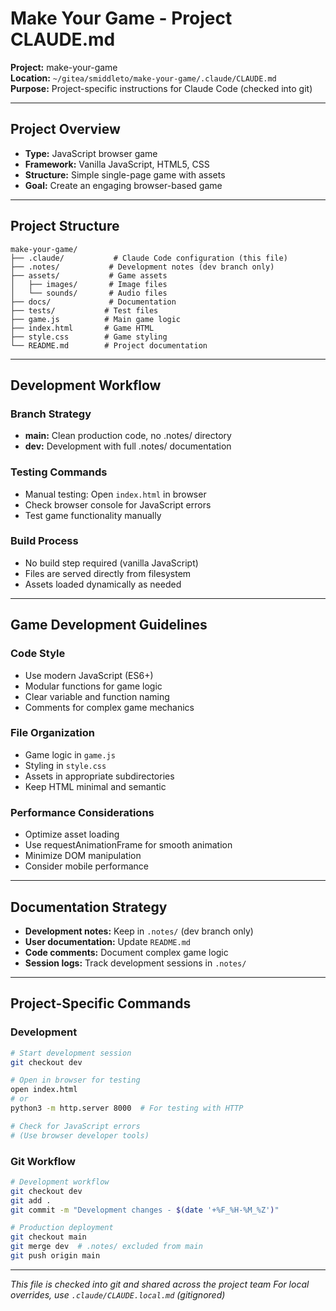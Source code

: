 # Make Your Game - Project CLAUDE.md

**Project:** make-your-game  
**Location:** `~/gitea/smiddleto/make-your-game/.claude/CLAUDE.md`  
**Purpose:** Project-specific instructions for Claude Code (checked into git)

----

## Project Overview

- **Type:** JavaScript browser game
- **Framework:** Vanilla JavaScript, HTML5, CSS
- **Structure:** Simple single-page game with assets
- **Goal:** Create an engaging browser-based game

----

## Project Structure

```shell
make-your-game/
├── .claude/           # Claude Code configuration (this file)
├── .notes/           # Development notes (dev branch only)
├── assets/           # Game assets
│   ├── images/       # Image files
│   └── sounds/       # Audio files  
├── docs/             # Documentation
├── tests/           # Test files
├── game.js          # Main game logic
├── index.html       # Game HTML
├── style.css        # Game styling
└── README.md        # Project documentation
```

----

## Development Workflow

### Branch Strategy

- **main:** Clean production code, no .notes/ directory
- **dev:** Development with full .notes/ documentation

### Testing Commands

- Manual testing: Open `index.html` in browser
- Check browser console for JavaScript errors
- Test game functionality manually

### Build Process

- No build step required (vanilla JavaScript)
- Files are served directly from filesystem
- Assets loaded dynamically as needed

----

## Game Development Guidelines

### Code Style

- Use modern JavaScript (ES6+)
- Modular functions for game logic
- Clear variable and function naming
- Comments for complex game mechanics

### File Organization

- Game logic in `game.js`
- Styling in `style.css`
- Assets in appropriate subdirectories
- Keep HTML minimal and semantic

### Performance Considerations

- Optimize asset loading
- Use requestAnimationFrame for smooth animation
- Minimize DOM manipulation
- Consider mobile performance

----

## Documentation Strategy

- **Development notes:** Keep in `.notes/` (dev branch only)
- **User documentation:** Update `README.md`
- **Code comments:** Document complex game logic
- **Session logs:** Track development sessions in `.notes/`

----

## Project-Specific Commands

### Development

```bash
# Start development session
git checkout dev

# Open in browser for testing
open index.html
# or
python3 -m http.server 8000  # For testing with HTTP

# Check for JavaScript errors
# (Use browser developer tools)
```

### Git Workflow

```bash
# Development workflow
git checkout dev
git add .
git commit -m "Development changes - $(date '+%F_%H-%M_%Z')"

# Production deployment  
git checkout main
git merge dev  # .notes/ excluded from main
git push origin main
```

----

*This file is checked into git and shared across the project team*
*For local overrides, use `.claude/CLAUDE.local.md` (gitignored)*
